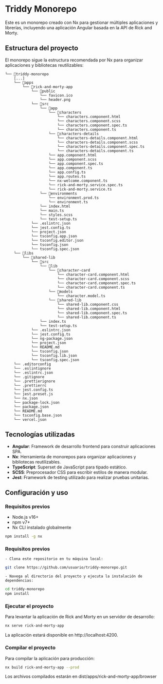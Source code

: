 # Triddy Monorepo

Este es un monorepo creado con Nx para gestionar múltiples aplicaciones y librerías, incluyendo una aplicación Angular basada en la API de Rick and Morty.

## Estructura del proyecto

El monorepo sigue la estructura recomendada por Nx para organizar aplicaciones y bibliotecas reutilizables:

```
└── 📁triddy-monorepo
    [...]
    └── 📁apps
        └── 📁rick-and-morty-app
            └── 📁public
                └── favicon.ico
                └── header.png
            └── 📁src
                └── 📁app
                    └── 📁characters
                        └── characters.component.html
                        └── characters.component.scss
                        └── characters.component.spec.ts
                        └── characters.component.ts
                    └── 📁characters-details
                        └── characters-details.component.html
                        └── characters-details.component.scss
                        └── characters-details.component.spec.ts
                        └── characters-details.component.ts
                    └── app.component.html
                    └── app.component.scss
                    └── app.component.spec.ts
                    └── app.component.ts
                    └── app.config.ts
                    └── app.routes.ts
                    └── nx-welcome.component.ts
                    └── rick-and-morty.service.spec.ts
                    └── rick-and-morty.service.ts
                └── 📁environments
                    └── environment.prod.ts
                    └── environment.ts
                └── index.html
                └── main.ts
                └── styles.scss
                └── test-setup.ts
            └── .eslintrc.json
            └── jest.config.ts
            └── project.json
            └── tsconfig.app.json
            └── tsconfig.editor.json
            └── tsconfig.json
            └── tsconfig.spec.json
    └── 📁libs
        └── 📁shared-lib
            └── 📁src
                └── 📁lib
                    └── 📁character-card
                        └── character-card.component.html
                        └── character-card.component.scss
                        └── character-card.component.spec.ts
                        └── character-card.component.ts
                    └── 📁models
                        └── character.model.ts
                    └── 📁shared-lib
                        └── shared-lib.component.css
                        └── shared-lib.component.html
                        └── shared-lib.component.spec.ts
                        └── shared-lib.component.ts
                └── index.ts
                └── test-setup.ts
            └── .eslintrc.json
            └── jest.config.ts
            └── ng-package.json
            └── project.json
            └── README.md
            └── tsconfig.json
            └── tsconfig.lib.json
            └── tsconfig.spec.json
    └── .editorconfig
    └── .eslintignore
    └── .eslintrc.json
    └── .gitignore
    └── .prettierignore
    └── .prettierrc
    └── jest.config.ts
    └── jest.preset.js
    └── nx.json
    └── package-lock.json
    └── package.json
    └── README.md
    └── tsconfig.base.json
    └── vercel.json
```

## Tecnologías utilizadas

- **Angular**: Framework de desarrollo frontend para construir aplicaciones SPA.
- **Nx**: Herramienta de monorepos para organizar aplicaciones y bibliotecas reutilizables.
- **TypeScript**: Superset de JavaScript para tipado estático.
- **SCSS**: Preprocesador CSS para escribir estilos de manera modular.
- **Jest**: Framework de testing utilizado para realizar pruebas unitarias.

## Configuración y uso

### Requisitos previos

- Node.js v16+
- npm v7+
- Nx CLI instalado globalmente

```bash
npm install -g nx
```

### Requisitos previos

    - Clona este repositorio en tu máquina local:

```bash
git clone https://github.com/usuario/triddy-monorepo.git
```

    - Navega al directorio del proyecto y ejecuta la instalación de dependencias:

```bash
cd triddy-monorepo
npm install
```

### Ejecutar el proyecto

Para levantar la aplicación de Rick and Morty en un servidor de desarrollo:

```bash
nx serve rick-and-morty-app
```

La aplicación estará disponible en http://localhost:4200.

### Compilar el proyecto
Para compilar la aplicación para producción:

```bash
nx build rick-and-morty-app --prod
```
Los archivos compilados estarán en dist/apps/rick-and-morty-app/browser
